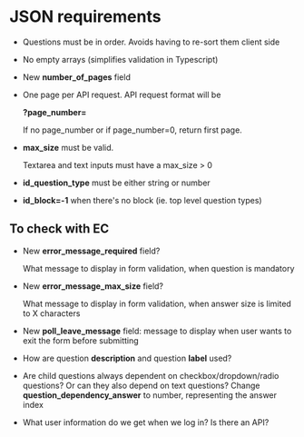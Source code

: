 # JSON requirements

* Questions must be in order. Avoids having to re-sort them client side

* No empty arrays (simplifies validation in Typescript)

* New **number_of_pages** field

* One page per API request. API request format will be 

  **?page_number=**

  If no page_number or if page_number=0, return first page.

* **max_size** must be valid. 

  Textarea and text inputs must have a max_size > 0
  
* **id_question_type** must be either string or number

* **id_block=-1** when there's no block (ie. top level question types)

## To check with EC

* New **error_message_required** field?
  
  What message to display in form validation, when question is mandatory

* New **error_message_max_size** field?
 
  What message to display in form validation, when answer size is limited to X characters

* New **poll_leave_message** field: message to display when user wants to exit the form before submitting

* How are question **description** and question **label** used?

* Are child questions always dependent on checkbox/dropdown/radio questions? Or can they also depend on text questions? Change **question_dependency_answer** to number, representing the answer index

* What user information do we get when we log in? Is there an API?
